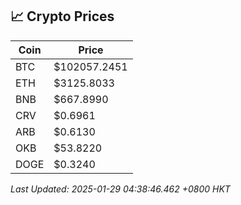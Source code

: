 ## 📈 Crypto Prices

| Coin | Price |
| ---- | ----- |
| BTC | $102057.2451 |
| ETH | $3125.8033 |
| BNB | $667.8990 |
| CRV | $0.6961 |
| ARB | $0.6130 |
| OKB | $53.8220 |
| DOGE | $0.3240 |

_Last Updated: 2025-01-29 04:38:46.462 +0800 HKT_